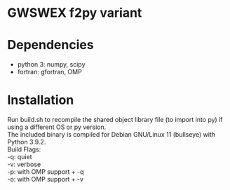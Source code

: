 # GWSWEX f2py variant

# Dependencies
* python 3: numpy, scipy
* fortran: gfortran, OMP

# Installation
Run build.sh to recompile the shared object library file (to import into py) if using a different OS or py version.  
The included binary is compiled for Debian GNU/Linux 11 (bullseye) with Python 3.9.2.  
Build Flags:  
-q: quiet  
-v: verbose  
-p: with OMP support + -q  
-o: with OMP support + -v  
